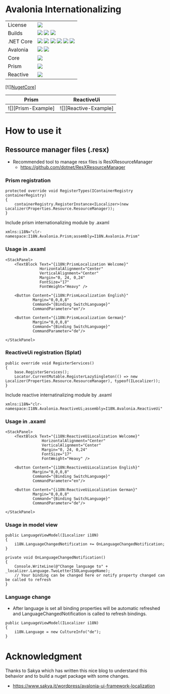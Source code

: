 # Avalonia Internationalizing

[license]: https://img.shields.io/github/license/Nepitwin/I18N.Avalonia?style=flat-square

[LinuxBuild]: https://github.com/Nepitwin/I18N.Avalonia/actions/workflows/linux.yml/badge.svg?branch=main
[MacOSBuild]: https://github.com/Nepitwin/I18N.Avalonia/actions/workflows/macos.yml/badge.svg?branch=main
[WindowsBuild]: https://github.com/Nepitwin/I18N.Avalonia/actions/workflows/windows.yml/badge.svg?branch=main

[NetCore]: https://img.shields.io/badge/NetCore-blue
[3]: https://img.shields.io/badge/3-Support-blue
[5]: https://img.shields.io/badge/5-Support-blue
[6]: https://img.shields.io/badge/6-Support-blue
[7]: https://img.shields.io/badge/7-Support-blue
[8]: https://img.shields.io/badge/8-Support-blue
[9]: https://img.shields.io/badge/9-Support-blue

[Ava-0X]: https://img.shields.io/badge/0.21-Support-green
[Ava-11]: https://img.shields.io/badge/11-Support-green

|                |                                                   |
|----------------|---------------------------------------------------|
| License        | ![][license]                                      |
| Builds         | ![][LinuxBuild] ![][MacOSBuild] ![][WindowsBuild] |
| .NET Core      | ![][3] ![][5] ![][6] ![][7] ![][8] ![][9]         |
| Avalonia       | ![][Ava-0X] ![][Ava-11]                           |
| Core           | [![](https://img.shields.io/nuget/v/I18N.Avalonia.svg)](https://www.nuget.org/packages/I18N.Avalonia) |
| Prism          | [![](https://img.shields.io/nuget/v/I18N.Avalonia.Prism.svg)](https://www.nuget.org/packages/I18N.Avalonia.Prism) |
| Reactive       | [![](https://img.shields.io/nuget/v/I18N.Avalonia.ReactiveUi.svg)](https://www.nuget.org/packages/I18N.Avalonia.ReactiveUi) |

[![][NugetCore](https://www.nuget.org/packages/I18N.Avalonia)]

| Prism                                        | ReactiveUi                                        |
|----------------------------------------------|---------------------------------------------------|
| ![][Prism-Example]  | ![][Reactive-Example] |

# How to use it

## Ressource manager files (.resx)

* Recommended tool to manage resx files is ResXResourceManager
  *  https://github.com/dotnet/ResXResourceManager

### Prism registration

```dotnet
protected override void RegisterTypes(IContainerRegistry containerRegistry)
{
    containerRegistry.RegisterInstance<ILocalizer>(new Localizer(Properties.Resource.ResourceManager));
}
```

Include prism internationalizing module by .axaml

```
xmlns:i18N="clr-namespace:I18N.Avalonia.Prism;assembly=I18N.Avalonia.Prism"
```

### Usage in .axaml

```
<StackPanel>
    <TextBlock Text="{i18N:PrismLocalization Welcome}"
               HorizontalAlignment="Center"
               VerticalAlignment="Center"
               Margin="0, 24, 0,24"
               FontSize="17"
               FontWeight="Heavy" />

    <Button Content="{i18N:PrismLocalization English}"
            Margin="0,0,0,8"
            Command="{Binding SwitchLanguage}"
            CommandParameter="en"/>

    <Button Content="{i18N:PrismLocalization German}"
            Margin="0,0,0,8"
            Command="{Binding SwitchLanguage}"
            CommandParameter="de"/>

</StackPanel>
```

### ReactiveUi registration (Splat)

```dotnet
public override void RegisterServices()
{
    base.RegisterServices();
    Locator.CurrentMutable.RegisterLazySingleton(() => new Localizer(Properties.Resource.ResourceManager), typeof(ILocalizer));
}
```

Include reactive internatinalizing module by .axaml

```
xmlns:i18N="clr-namespace:I18N.Avalonia.ReactiveUi;assembly=I18N.Avalonia.ReactiveUi"
```

### Usage in .axaml

```
<StackPanel>
    <TextBlock Text="{i18N:ReactiveUiLocalization Welcome}"
                HorizontalAlignment="Center"
                VerticalAlignment="Center"
                Margin="0, 24, 0,24"
                FontSize="17"
                FontWeight="Heavy" />

    <Button Content="{i18N:ReactiveUiLocalization English}"
            Margin="0,0,0,8"
            Command="{Binding SwitchLanguage}"
            CommandParameter="en"/>

    <Button Content="{i18N:ReactiveUiLocalization German}"
            Margin="0,0,0,8"
            Command="{Binding SwitchLanguage}"
            CommandParameter="de"/>

</StackPanel>
```

### Usage in model view

```
public LanguageViewModel(ILocalizer i18N)
{
    i18N.LanguageChangedNotification += OnLanguageChangedNotification;
}

private void OnLanguageChangedNotification()
{
    Console.WriteLine(@"Change language to" + _localizer.Language.TwoLetterISOLanguageName);
    // Your binding can be changed here or notify property changed can be called to refresh
}
```

### Language change

* After language is set all binding properties will be automatic refreshed and LanguageChangedNotification is called to refresh bindings.

```
public LanguageViewModel(ILocalizer i18N)
{
    i18N.Language = new CultureInfo("de");
}
```

# Acknowledgment

Thanks to Sakya which has written this nice blog to understand this behavior and to build a nuget package with some changes.

-   <https://www.sakya.it/wordpress/avalonia-ui-framework-localization>
